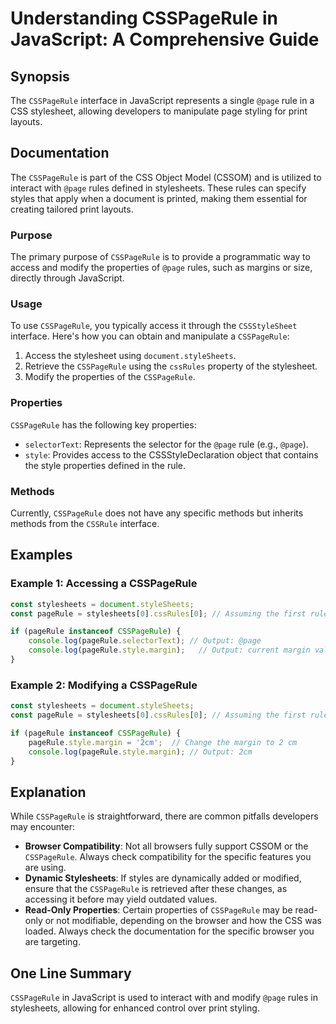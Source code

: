 <!--
Meta Description: # Understanding CSSPageRule in JavaScript: A Comprehensive Guide ## Synopsis The `CSSPageRule` interface in JavaScript represents a single `@page` rul...
Meta Keywords: csspagerule, page, stylesheets, pagerule, rule
-->

# Understanding CSSPageRule in JavaScript: A Comprehensive Guide

## Synopsis
The `CSSPageRule` interface in JavaScript represents a single `@page` rule in a CSS stylesheet, allowing developers to manipulate page styling for print layouts.

## Documentation
The `CSSPageRule` is part of the CSS Object Model (CSSOM) and is utilized to interact with `@page` rules defined in stylesheets. These rules can specify styles that apply when a document is printed, making them essential for creating tailored print layouts.

### Purpose
The primary purpose of `CSSPageRule` is to provide a programmatic way to access and modify the properties of `@page` rules, such as margins or size, directly through JavaScript.

### Usage
To use `CSSPageRule`, you typically access it through the `CSSStyleSheet` interface. Here's how you can obtain and manipulate a `CSSPageRule`:

1. Access the stylesheet using `document.styleSheets`.
2. Retrieve the `CSSPageRule` using the `cssRules` property of the stylesheet.
3. Modify the properties of the `CSSPageRule`.

### Properties
`CSSPageRule` has the following key properties:
- `selectorText`: Represents the selector for the `@page` rule (e.g., `@page`).
- `style`: Provides access to the CSSStyleDeclaration object that contains the style properties defined in the rule.

### Methods
Currently, `CSSPageRule` does not have any specific methods but inherits methods from the `CSSRule` interface.

## Examples

### Example 1: Accessing a CSSPageRule
```javascript
const stylesheets = document.styleSheets;
const pageRule = stylesheets[0].cssRules[0]; // Assuming the first rule is a @page rule

if (pageRule instanceof CSSPageRule) {
    console.log(pageRule.selectorText); // Output: @page
    console.log(pageRule.style.margin);   // Output: current margin value
}
```

### Example 2: Modifying a CSSPageRule
```javascript
const stylesheets = document.styleSheets;
const pageRule = stylesheets[0].cssRules[0]; // Assuming the first rule is a @page rule

if (pageRule instanceof CSSPageRule) {
    pageRule.style.margin = '2cm';  // Change the margin to 2 cm
    console.log(pageRule.style.margin); // Output: 2cm
}
```

## Explanation
While `CSSPageRule` is straightforward, there are common pitfalls developers may encounter:

- **Browser Compatibility**: Not all browsers fully support CSSOM or the `CSSPageRule`. Always check compatibility for the specific features you are using.
- **Dynamic Stylesheets**: If styles are dynamically added or modified, ensure that the `CSSPageRule` is retrieved after these changes, as accessing it before may yield outdated values.
- **Read-Only Properties**: Certain properties of `CSSPageRule` may be read-only or not modifiable, depending on the browser and how the CSS was loaded. Always check the documentation for the specific browser you are targeting.

## One Line Summary
`CSSPageRule` in JavaScript is used to interact with and modify `@page` rules in stylesheets, allowing for enhanced control over print styling.